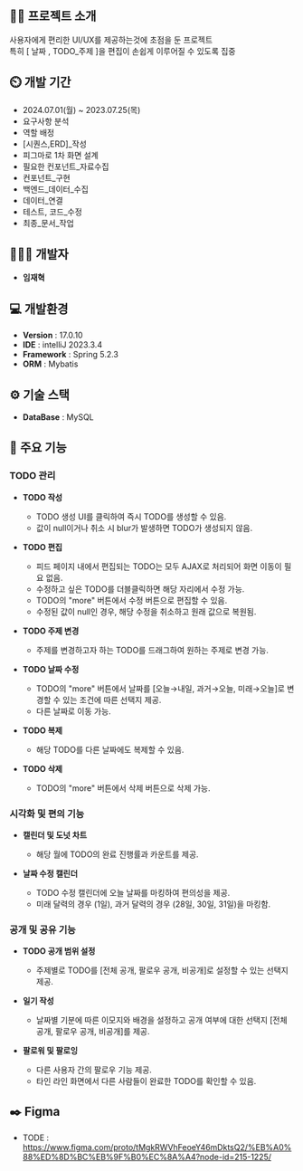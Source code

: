 ## 👨‍🏫 프로젝트 소개
사용자에게 편리한 UI/UX를 제공하는것에 초점을 둔 프로젝트 <br>
특히 [ 날짜 , TODO_주제 ]을 편집이 손쉽게 이루어질 수 있도록 집중

## ⏲️ 개발 기간 
- 2024.07.01(월) ~ 2023.07.25(목)
- 요구사항 분석
- 역할 배정
- [시퀀스,ERD]_작성
- 피그마로 1차 화면 설계
- 필요한 컨포넌트_자료수집
- 컨포넌트_구현
- 백엔드_데이터_수집
- 데이터_연결
- 테스트, 코드_수정
- 최종_문서_작업
  
## 🧑‍🤝‍🧑 개발자
- **임재혁**

## 💻 개발환경
- **Version** : 17.0.10
- **IDE** : intelliJ 2023.3.4
- **Framework** : Spring 5.2.3
- **ORM** : Mybatis


## ⚙️ 기술 스택
- **DataBase** : MySQL


## 📌 주요 기능
### TODO 관리
- **TODO 작성**
  - TODO 생성 UI를 클릭하여 즉시 TODO를 생성할 수 있음. 
  - 값이 null이거나 취소 시 blur가 발생하면 TODO가 생성되지 않음.

- **TODO 편집**
  - 피드 페이지 내에서 편집되는 TODO는 모두 AJAX로 처리되어 화면 이동이 필요 없음.
  - 수정하고 싶은 TODO를 더블클릭하면 해당 자리에서 수정 가능.
  - TODO의 "more" 버튼에서 수정 버튼으로 편집할 수 있음.
  - 수정된 값이 null인 경우, 해당 수정을 취소하고 원래 값으로 복원됨.

- **TODO 주제 변경**
  - 주제를 변경하고자 하는 TODO를 드래그하여 원하는 주제로 변경 가능.

- **TODO 날짜 수정**
  - TODO의 "more" 버튼에서 날짜를 [오늘→내일, 과거→오늘, 미래→오늘]로 변경할 수 있는 조건에 따른 선택지 제공.
  - 다른 날짜로 이동 가능.

- **TODO 복제**
  - 해당 TODO를 다른 날짜에도 복제할 수 있음.

- **TODO 삭제**
  - TODO의 "more" 버튼에서 삭제 버튼으로 삭제 가능.

### 시각화 및 편의 기능
- **캘린더 및 도넛 차트**
  - 해당 월에 TODO의 완료 진행률과 카운트를 제공.

- **날짜 수정 캘린더**
  - TODO 수정 캘린더에 오늘 날짜를 마킹하여 편의성을 제공.
  - 미래 달력의 경우 (1일), 과거 달력의 경우 (28일, 30일, 31일)을 마킹함.

### 공개 및 공유 기능
- **TODO 공개 범위 설정**
  - 주제별로 TODO를 [전체 공개, 팔로우 공개, 비공개]로 설정할 수 있는 선택지 제공.

- **일기 작성**
  - 날짜별 기분에 따른 이모지와 배경을 설정하고 공개 여부에 대한 선택지 [전체 공개, 팔로우 공개, 비공개]를 제공.

- **팔로워 및 팔로잉**
  - 다른 사용자 간의 팔로우 기능 제공.
  - 타인 라인 화면에서 다른 사람들이 완료한 TODO를 확인할 수 있음.


## ✒️ Figma
- TODE : <https://www.figma.com/proto/tMgkRWVhFeoeY46mDktsQ2/%EB%A0%88%ED%8D%BC%EB%9F%B0%EC%8A%A4?node-id=215-1225/>

